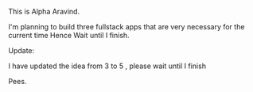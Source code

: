 This is Alpha Aravind.

I'm planning to build three fullstack apps that are very necessary for the current time
Hence Wait until I finish.

Update:

I have updated the idea from 3 to 5 , please wait until I finish

Pees.
